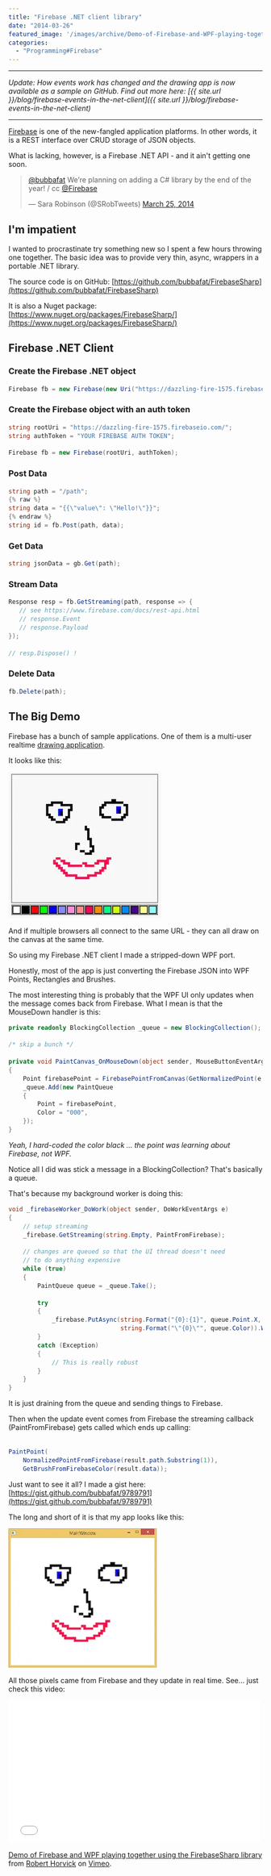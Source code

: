```yaml
---
title: "Firebase .NET client library"
date: "2014-03-26"
featured_image: '/images/archive/Demo-of-Firebase-and-WPF-playing-together-using-the-FirebaseSharp-library.webp'
categories: 
  - "Programming#Firebase"
---
```


* * *

_Update: How events work has changed and the drawing app is now available as a sample on GitHub. Find out more here: [{{ site.url }}/blog/firebase-events-in-the-net-client]({{ site.url }}/blog/firebase-events-in-the-net-client)_

* * *

[Firebase](http://firebase.com) is one of the new-fangled application platforms. In other words, it is a REST interface over CRUD storage of JSON objects.

What is lacking, however, is a Firebase .NET API - and it ain't getting one soon.

<blockquote class="twitter-tweet" lang="en"><p><a href="https://twitter.com/bubbafat">@bubbafat</a> We’re planning on adding a C# library by the end of the year! / cc <a href="https://twitter.com/Firebase">@Firebase</a></p>— Sara Robinson (@SRobTweets) <a href="https://twitter.com/SRobTweets/statuses/448503702446305280">March 25, 2014</a></blockquote>
<script async src="//platform.twitter.com/widgets.js" charset="utf-8"></script>

## I'm impatient

I wanted to procrastinate try something new so I spent a few hours throwing one together. The basic idea was to provide very thin, async, wrappers in a portable .NET library.

The source code is on GitHub: [https://github.com/bubbafat/FirebaseSharp](https://github.com/bubbafat/FirebaseSharp)

It is also a Nuget package: [https://www.nuget.org/packages/FirebaseSharp/](https://www.nuget.org/packages/FirebaseSharp/)

## Firebase .NET Client

### Create the Firebase .NET object

```csharp
Firebase fb = new Firebase(new Uri("https://dazzling-fire-1575.firebaseio.com/"));
```

### Create the Firebase object with an auth token

```csharp
string rootUri = "https://dazzling-fire-1575.firebaseio.com/";
string authToken = "YOUR FIREBASE AUTH TOKEN";

Firebase fb = new Firebase(rootUri, authToken);
```

### Post Data

```csharp
string path = "/path";
{% raw %}
string data = "{{\"value\": \"Hello!\"}}";
{% endraw %}
string id = fb.Post(path, data);
```

### Get Data

```csharp
string jsonData = gb.Get(path);
```
### Stream Data

```csharp
Response resp = fb.GetStreaming(path, response => {
   // see https://www.firebase.com/docs/rest-api.html
   // response.Event
   // response.Payload
});

// resp.Dispose() !
```

### Delete Data

```csharp
fb.Delete(path);
```

## The Big Demo

Firebase has a bunch of sample applications. One of them is a multi-user realtime [drawing application](https://www.firebase.com/tutorial/#example/drawing).

It looks like this:

![Firebase drawing sample](/images/archive/firebase-face.webp)

And if multiple browsers all connect to the same URL - they can all draw on the canvas at the same time.

So using my Firebase .NET client I made a stripped-down WPF port.

Honestly, most of the app is just converting the Firebase JSON into WPF Points, Rectangles and Brushes.

The most interesting thing is probably that the WPF UI only updates when the message comes back from Firebase. What I mean is that the MouseDown handler is this:

```csharp
private readonly BlockingCollection _queue = new BlockingCollection();

/* skip a bunch */

private void PaintCanvas_OnMouseDown(object sender, MouseButtonEventArgs e)
{
    Point firebasePoint = FirebasePointFromCanvas(GetNormalizedPoint(e.GetPosition(PaintCanvas)));
    _queue.Add(new PaintQueue
    {
        Point = firebasePoint,
        Color = "000",
    });
} 
```

_Yeah, I hard-coded the color black ... the point was learning about Firebase, not WPF._

Notice all I did was stick a message in a BlockingCollection? That's basically a queue.

That's because my background worker is doing this:

```csharp
void _firebaseWorker_DoWork(object sender, DoWorkEventArgs e)
{
    // setup streaming
    _firebase.GetStreaming(string.Empty, PaintFromFirebase);
 
    // changes are queued so that the UI thread doesn't need
    // to do anything expensive
    while (true)
    {
        PaintQueue queue = _queue.Take();
 
        try
        {
            _firebase.PutAsync(string.Format("{0}:{1}", queue.Point.X, queue.Point.Y), 
                               string.Format("\"{0}\"", queue.Color)).Wait();
        }
        catch (Exception)
        {
            // This is really robust
        }
    }
}
```

It is just draining from the queue and sending things to Firebase.

Then when the update event comes from Firebase the streaming callback (PaintFromFirebase) gets called which ends up calling:

```csharp

PaintPoint(
    NormalizedPointFromFirebase(result.path.Substring(1)), 
    GetBrushFromFirebaseColor(result.data));
```

Just want to see it all? I made a gist here: [https://gist.github.com/bubbafat/9789791](https://gist.github.com/bubbafat/9789791)

The long and short of it is that my app looks like this:

![Firebase .NET client WPF drawing app](/images/archive/wpf-face.webp)

All those pixels came from Firebase and they update in real time. See... just check this video:

<iframe src="//player.vimeo.com/video/90142319" width="500" height="281" frameborder="0" webkitallowfullscreen mozallowfullscreen="" allowfullscreen=""></iframe>

[Demo of Firebase and WPF playing together using the FirebaseSharp library](http://vimeo.com/90142319) from [Robert Horvick](http://vimeo.com/user25733081) on [Vimeo](https://vimeo.com).
